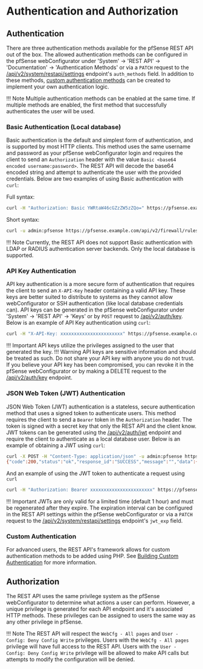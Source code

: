 # Authentication and Authorization

## Authentication

There are three authentication methods available for the pfSense REST API out of the box. The allowed authentication methods
can be configured in the pfSense webConfigurator under 'System' -> 'REST API' -> 'Documentation' -> 'Authentication Methods'
or via a `PATCH` request to the [/api/v2/system/restapi/settings](https://pfrest.org/api-docs/#/SYSTEM/patchSystemRESTAPISettingsEndpoint) 
endpoint's `auth_methods` field. In addition to these methods, [custom authentication methods](#custom-authentication) 
can be created to implement your own authentication logic.

!!! Note
    Multiple authentication methods can be enabled at the same time. If multiple methods are
    enabled, the first method that successfully authenticates the user will be used.

### Basic Authentication (Local database)

Basic authentication is the default and simplest form of authentication, and is supported by most HTTP clients. This
method uses the same username and password as your pfSense webConfigurator login and requires the client to send an
`Authorization` header with the value `Basic <base64 encoded username:password>`. The REST API will decode the base64
encoded string and attempt to authenticate the user with the provided credentials. Below are two examples of using
Basic authentication with `curl`:

Full syntax:

```bash
curl -H "Authorization: Basic YWRtaW46cGZzZW5zZQo=" https://pfsense.example.com/api/v2/firewall/rules
```

Short syntax:

```bash
curl -u admin:pfsense https://pfsense.example.com/api/v2/firewall/rules
```

!!! Note
    Currently, the REST API does not support Basic authentication with LDAP or RADIUS authentication server backends.
    Only the local database is supported.

### API Key Authentication

API key authentication is a more secure form of authentication that requires the client to send an `X-API-Key` header
containing a valid API key. These keys are better suited to distribute to systems as they cannot allow webConfigurator
or SSH authentication (like local database credentials can). API keys can be generated in the pfSense webConfigurator
under 'System' -> 'REST API' -> 'Keys' or by `POST` request to [/api/v2/auth/key](https://pfrest.org/api-docs/#/AUTH/postAuthKeyEndpoint). 
Below is an example of API Key authentication using `curl`:

```bash
curl -H "X-API-Key: xxxxxxxxxxxxxxxxxxxxxxx" https://pfsense.example.com/api/v2/firewall/rules
```

!!! Important
    API keys utilize the privileges assigned to the user that generated the key.
!!! Warning
    API keys are sensitive information and should be treated as such. Do not share your API key with anyone you do not
    trust. If you believe your API key has been compromised, you can revoke it in the pfSense webConfigurator or by
    making a DELETE request to the [/api/v2/auth/key](https://pfrest.org/api-docs/#/AUTH/deleteAuthKeyEndpoint) endpoint.

### JSON Web Token (JWT) Authentication

JSON Web Token (JWT) authentication is a stateless, secure authentication method that uses a signed token to authenticate
users. This method requires the client to send a `Bearer` token in the `Authorization` header. The token is signed with
a secret key that only the REST API and the client know. JWT tokens can be generated using the 
[/api/v2/auth/jwt](https://pfrest.org/api-docs/#/AUTH/postAuthJWTEndpoint) endpoint
and require the client to authenticate as a local database user. Below is an example of obtaining a JWT using
`curl`:

```bash
curl -X POST -H "Content-Type: application/json" -u admin:pfsense https://pfsense.example.com/api/v2/auth/jwt
{"code":200,"status":"ok","response_id":"SUCCESS","message":"","data":{"token":"xxxxxxxxxxxxxxxxxxx"}}
```

And an example of using the JWT token to authenticate a request using `curl`

```bash
curl -H "Authorization: Bearer xxxxxxxxxxxxxxxxxxxxxxx" https://pfsense.example.com/api/v2/firewall/rules
```

!!! Important
    JWTs are only valid for a limited time (default 1 hour) and must be regenerated after they expire. The expiration
    interval can be configured in the REST API settings within the pfSense webConfigurator or via a `PATCH` request to
    the [/api/v2/system/restapi/settings](https://pfrest.org/api-docs/#/SYSTEM/patchSystemRESTAPISettingsEndpoint)
    endpoint's `jwt_exp` field.

### Custom Authentication

For advanced users, the REST API's framework allows for custom authentication methods to be added using PHP. See
[Building Custom Authentication](./BUILDING_CUSTOM_AUTH_CLASSES.md) for more information.

## Authorization

The REST API uses the same privilege system as the pfSense webConfigurator to determine what actions a user can perform.
However, a unique privilege is generated for each API endpoint and it's associated HTTP methods. These privileges can
be assigned to users the same way as any other privilege in pfSense.

!!! Note
    The REST API will respect the `WebCfg - All pages` and `User - Config: Deny Config Write` privileges. Users with
    the `WebCfg - All pages` privilege will have full access to the REST API. Users with the `User - Config: Deny
    Config Write` privilege will be allowed to make API calls but attempts to modify the configuration will be denied.

